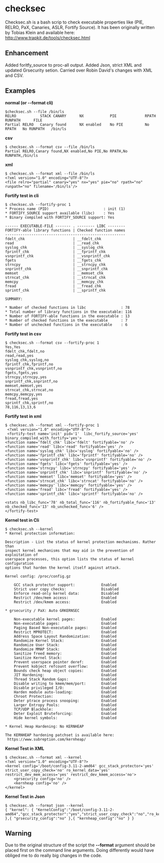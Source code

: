 checksec
========

Checksec.sh is a bash scrip to check executable properties like (PIE, RELRO, PaX, Canaries, ASLR, Fortify Source).
It has been originally written by Tobias Klein and available here: http://www.trapkit.de/tools/checksec.html

Enhancement
-----------
Added foritfy_source to proc-all output.
Added Json, strict XML and updated Grsecurity setion.
Carried over Robin David's changes with XML and CSV.

Examples
--------

**normal (or --format cli)**

    $checksec.sh --file /bin/ls
    RELRO           STACK CANARY      NX            PIE             RPATH      RUNPATH      FILE
    Partial RELRO   Canary found      NX enabled    No PIE          No RPATH   No RUNPATH   /bin/ls

**csv**

    $ checksec.sh --format csv --file /bin/ls
    Partial RELRO,Canary found,NX enabled,No PIE,No RPATH,No RUNPATH,/bin/ls

**xml**
    
    $ checksec.sh --format xml --file /bin/ls
    <?xml version="1.0" encoding="UTF-8"?>
    <file relro="partial" canary="yes" nx="yes" pie="no" rpath="no" runpath="no" filename='/bin/ls'/>

**Fortify test in cli**

    $ checksec.sh --fortify-proc 1
    * Process name (PID)                         : init (1)
    * FORTIFY_SOURCE support available (libc)    : Yes
    * Binary compiled with FORTIFY_SOURCE support: Yes

    ------ EXECUTABLE-FILE ------- . -------- LIBC --------
    FORTIFY-able library functions | Checked function names
    -------------------------------------------------------
    fdelt_chk                      | __fdelt_chk
    read                           | __read_chk
    syslog_chk                     | __syslog_chk
    fprintf_chk                    | __fprintf_chk
    vsnprintf_chk                  | __vsnprintf_chk
    fgets                          | __fgets_chk
    strncpy                        | __strncpy_chk
    snprintf_chk                   | __snprintf_chk
    memset                         | __memset_chk
    strncat_chk                    | __strncat_chk
    memcpy                         | __memcpy_chk
    fread                          | __fread_chk
    sprintf_chk                    | __sprintf_chk

    SUMMARY:

    * Number of checked functions in libc                : 78
    * Total number of library functions in the executable: 116
    * Number of FORTIFY-able functions in the executable : 13
    * Number of checked functions in the executable      : 7
    * Number of unchecked functions in the executable    : 6


**Fortify test in csv**

    $ checksec.sh --format csv --fortify-proc 1
    Yes,Yes
    fdelt_chk,fdelt,no
    read,read,yes
    syslog_chk,syslog,no
    fprintf_chk,fprintf,no
    vsnprintf_chk,vsnprintf,no
    fgets,fgets,yes
    strncpy,strncpy,yes
    snprintf_chk,snprintf,no
    memset,memset,yes
    strncat_chk,strncat,no
    memcpy,memcpy,yes
    fread,fread,yes
    sprintf_chk,sprintf,no
    78,116,13,13,6


**Fortify test in xml**

    $ checksec.sh --format xml --fortify-proc 1
     <?xml version="1.0" encoding="UTF-8"?>
     <fortify-test name='init' pid='1'  libc_fortify_source='yes' binary_compiled_with_fortify='yes'>
	<function name='fdelt_chk' libc='fdelt' fortifyable='no' />
	<function name='read' libc='read' fortifyable='yes' />
	<function name='syslog_chk' libc='syslog' fortifyable='no' />
	<function name='fprintf_chk' libc='fprintf' fortifyable='no' />
	<function name='vsnprintf_chk' libc='vsnprintf' fortifyable='no' />
	<function name='fgets' libc='fgets' fortifyable='yes' />
	<function name='strncpy' libc='strncpy' fortifyable='yes' />
	<function name='snprintf_chk' libc='snprintf' fortifyable='no' />
	<function name='memset' libc='memset' fortifyable='yes' />
	<function name='strncat_chk' libc='strncat' fortifyable='no' />
	<function name='memcpy' libc='memcpy' fortifyable='yes' />
	<function name='fread' libc='fread' fortifyable='yes' />
	<function name='sprintf_chk' libc='sprintf' fortifyable='no' />

	<stats nb_libc_func='78' nb_total_func='116' nb_fortifyable_func='13' nb_checked_func='13' nb_unchecked_func='6' />
    </fortify-test>


**Kernel test in Cli**

	$ checksec.sh --kernel
	* Kernel protection information:

	Description - List the status of kernel protection mechanisms. Rather than
	inspect kernel mechanisms that may aid in the prevention of exploitation of
	userspace processes, this option lists the status of kernel configuration
	options that harden the kernel itself against attack.

	Kernel config: /proc/config.gz
 
		GCC stack protector support:            Enabled
		Strict user copy checks:                Disabled
		Enforce read-only kernel data:          Disabled
		Restrict /dev/mem access:               Enabled
		Restrict /dev/kmem access:              Enabled

	* grsecurity / PaX: Auto GRKERNSEC

		Non-executable kernel pages:            Enabled
		Non-executable pages:                   Enabled
		Paging Based Non-executable pages:      Enabled
		Restrict MPROTECT:                      Enabled
		Address Space Layout Randomization:     Enabled
		Randomize Kernel Stack:                 Enabled
		Randomize User Stack:                   Enabled
		Randomize MMAP Stack:                   Enabled
		Sanitize freed memory:                  Enabled
 		Sanitize Kernel Stack:                  Enabled
		Prevent userspace pointer deref:        Enabled
		Prevent kobject refcount overflow:      Enabled
		Bounds check heap object copies:        Enabled
		JIT Hardening:	 			            Enabled
		Thread Stack Random Gaps: 	            Enabled
 		Disable writing to kmem/mem/port:       Enabled
     	Disable privileged I/O:                 Enabled
     	Harden module auto-loading:             Enabled
     	Chroot Protection:     	        		Enabled
     	Deter ptrace process snooping:	  		Enabled
     	Larger Entropy Pools:                   Enabled
     	TCP/UDP Blackhole:                      Enabled
     	Deter Exploit Bruteforcing:             Enabled
     	Hide kernel symbols:                    Enabled

	* Kernel Heap Hardening: No KERNHEAP

	The KERNHEAP hardening patchset is available here:
	 https://www.subreption.com/kernheap/


**Kernel Test in XML**

	$ checksec.sh --format xml --kernel
	<?xml version="1.0" encoding="UTF-8"?>
	<kernel config='/boot/config-3.11-2-amd64' gcc_stack_protector='yes' strict_user_copy_check='no' ro_kernel_data='yes' restrict_dev_mem_access='yes' restrict_dev_kmem_access='no'>
		<grsecurity config='no' />
    	<kernheap config='no' />
	</kernel>

**Kernel Test in Json**

	$ checksec.sh --format json --kernel
 	{ "kernel": { "KernelConfig":"/boot/config-3.11-2-amd64","gcc_stack_protector":"yes","strict_user_copy_check":"no","ro_kernel_data":"yes","restrict_dev_mem_access":"yes","restrict_dev_kmem_access":"no" },{ "grsecurity_config":"no" },{ "kernheap_config":"no" } }


Warning
-------

Due to the original structure of the script the **--format** argument should be placed first on the command line arguments. Doing differently would have obliged me to do really big changes in the code.
